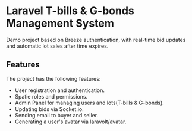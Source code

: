 # Laravel T-bills & G-bonds Management System

Demo project based on Breeze authentication, 
with real-time bid updates and automatic lot sales after time expires.

## Features

The project has the following features:

- User registration and authentication.
- Spatie roles and permissions.
- Admin Panel for managing users and lots(T-bills & G-bonds).
- Updating bids via Socket.io.
- Sending email to buyer and seller.
- Generating a user's avatar via laravolt/avatar.
